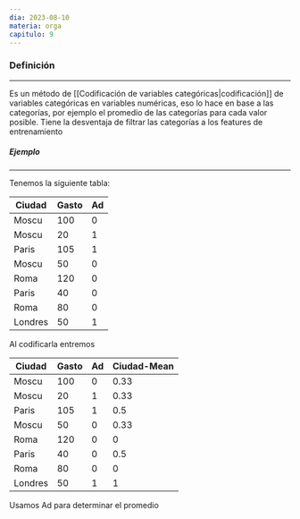 ```yaml
---
dia: 2023-08-10
materia: orga
capitulo: 9
---
```

### Definición
---
Es un método de [[Codificación de variables categóricas|codificación]] de variables categóricas en variables numéricas, eso lo hace en base a las categorías, por ejemplo el promedio de las categorías para cada valor posible. Tiene la desventaja de filtrar las categorías a los features de entrenamiento

##### Ejemplo
---
Tenemos la siguiente tabla:

| Ciudad  | Gasto | Ad  |
| ------- | ----- | --- |
| Moscu   | 100   | 0   |
| Moscu   | 20    | 1   |
| Paris   | 105   | 1   |
| Moscu   | 50    | 0   |
| Roma    | 120   | 0   |
| Paris   | 40    | 0   |
| Roma    | 80    | 0    |
| Londres | 50    | 1   |

Al codificarla entremos

| Ciudad  | Gasto | Ad  | Ciudad-Mean |
| ------- | ----- | --- | ----------- |
| Moscu   | 100   | 0   | 0.33        |
| Moscu   | 20    | 1   | 0.33        |
| Paris   | 105   | 1   | 0.5         |
| Moscu   | 50    | 0   | 0.33        |
| Roma    | 120   | 0   | 0           |
| Paris   | 40    | 0   | 0.5         |
| Roma    | 80    | 0   | 0           |
| Londres | 50    | 1   | 1           |

Usamos Ad para determinar el promedio